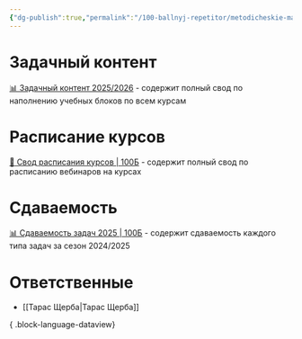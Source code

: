 ```yaml
---
{"dg-publish":true,"permalink":"/100-ballnyj-repetitor/metodicheskie-materialy/obshhie-materialy/obshhie-materialy/","tags":["#методические_материалы","#общее"]}
---
```


# Задачный контент
[📊 Задачный контент 2025/2026](https://docs.google.com/spreadsheets/d/1IYGTq5xF6sz63SvitXVIo6HDsijisTIvP-eGzXZ7kXI/edit#gid=0) - содержит полный свод по наполнению учебных блоков по всем курсам

# Расписание курсов
[📅 Свод расписания курсов | 100Б](https://docs.google.com/spreadsheets/d/1KDaJPj3MZrJSwy1BiaNut8MbFhdoWc9aVuh9XGMOX-M/edit#gid=627458502)  - содержит полный свод по расписанию вебинаров на курсах

# Сдаваемость
[📊 Сдаваемость задач 2025 | 100Б](https://docs.google.com/spreadsheets/d/1r_Pdrbli9S3r5arROEybbEq4oSg7o_mh612JuWBULn0/edit?gid=0#gid=0)  - содержит сдаваемость каждого типа задач за сезон 2024/2025

# Ответственные
- [[Тарас Щерба\|Тарас Щерба]]

{ .block-language-dataview}


